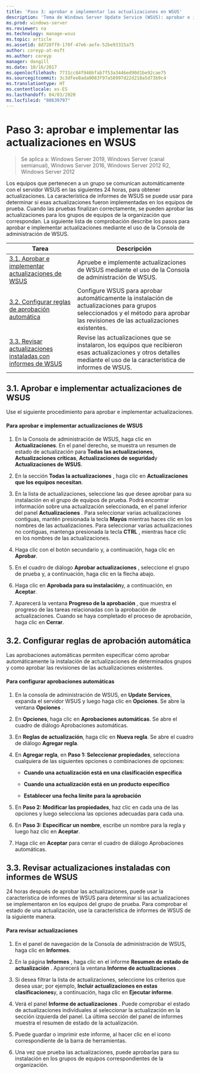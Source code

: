 ```yaml
---
title: 'Paso 3: aprobar e implementar las actualizaciones en WSUS'
description: 'Tema de Windows Server Update Service (WSUS): aprobar e implementar actualizaciones en WSUS es el tercer paso en el proceso de cuatro pasos para implementar WSUS'
ms.prod: windows-server
ms.reviewer: na
ms.technology: manage-wsus
ms.topic: article
ms.assetid: 8d728ff9-170f-47e6-aefe-52be93315a75
author: coreyp-at-msft
ms.author: coreyp
manager: dongill
ms.date: 10/16/2017
ms.openlocfilehash: 7731cc84f946bfab7f53a3446ed90d1be92cae75
ms.sourcegitcommit: 3c3dfee8ada0083f97a58997d22d218a5d73b9c4
ms.translationtype: HT
ms.contentlocale: es-ES
ms.lasthandoff: 04/03/2020
ms.locfileid: "80639797"
---
```

# <a name="step-3-approve-and-deploy-updates-in-wsus"></a>Paso 3: aprobar e implementar las actualizaciones en WSUS

>Se aplica a: Windows Server 2019, Windows Server (canal semianual), Windows Server 2016, Windows Server 2012 R2, Windows Server 2012

Los equipos que pertenecen a un grupo se comunican automáticamente con el servidor WSUS en las siguientes 24 horas, para obtener actualizaciones. La característica de informes de WSUS se puede usar para determinar si esas actualizaciones fueron implementadas en los equipos de prueba. Cuando las pruebas finalizan correctamente, se pueden aprobar las actualizaciones para los grupos de equipos de la organización que correspondan. La siguiente lista de comprobación describe los pasos para aprobar e implementar actualizaciones mediante el uso de la Consola de administración de WSUS.

|Tarea|Descripción|
|----|--------|
|[3.1. Aprobar e implementar actualizaciones de WSUS](3-approve-and-deploy-updates-in-wsus.md#BKM_3.1.)|Apruebe e implemente actualizaciones de WSUS mediante el uso de la Consola de administración de WSUS.|
|[3.2. Configurar reglas de aprobación automática](3-approve-and-deploy-updates-in-wsus.md#BKM_3.2.a.)|Configure WSUS para aprobar automáticamente la instalación de actualizaciones para grupos seleccionados y el método para aprobar las revisiones de las actualizaciones existentes.|
|[3.3. Revisar actualizaciones instaladas con informes de WSUS](3-approve-and-deploy-updates-in-wsus.md#BKM_3.3.)|Revise las actualizaciones que se instalaron, los equipos que recibieron esas actualizaciones y otros detalles mediante el uso de la característica de informes de WSUS.|

## <a name="31-approve-and-deploy-wsus-updates"></a><a name="BKM_3.1."></a>3.1. Aprobar e implementar actualizaciones de WSUS
Use el siguiente procedimiento para aprobar e implementar actualizaciones.

#### <a name="to-approve-and-deploy-wsus-updates"></a>Para aprobar e implementar actualizaciones de WSUS

1.  En la Consola de administración de WSUS, haga clic en **Actualizaciones**. En el panel derecho, se muestra un resumen de estado de actualización para **Todas las actualizaciones**, **Actualizaciones críticas**, **Actualizaciones de seguridad**y **Actualizaciones de WSUS**.

2.  En la sección **Todas la actualizaciones** , haga clic en **Actualizaciones que los equipos necesitan**.

3.  En la lista de actualizaciones, seleccione las que desee aprobar para su instalación en el grupo de equipos de prueba. Podrá encontrar información sobre una actualización seleccionada, en el panel inferior del panel **Actualizaciones** . Para seleccionar varias actualizaciones contiguas, mantén presionada la tecla **Mayús** mientras haces clic en los nombres de las actualizaciones. Para seleccionar varias actualizaciones no contiguas, mantenga presionada la tecla **CTRL** , mientras hace clic en los nombres de las actualizaciones.

4.  Haga clic con el botón secundario y, a continuación, haga clic en **Aprobar**.

5.  En el cuadro de diálogo **Aprobar actualizaciones** , seleccione el grupo de prueba y, a continuación, haga clic en la flecha abajo.

6.  Haga clic en **Aprobada para su instalación**y, a continuación, en **Aceptar**.

7.  Aparecerá la ventana **Progreso de la aprobación** , que muestra el progreso de las tareas relacionadas con la aprobación de actualizaciones. Cuando se haya completado el proceso de aprobación, haga clic en **Cerrar**.

## <a name="32-configure-auto-approval-rules"></a><a name="BKM_3.2.a."></a>3.2. Configurar reglas de aprobación automática
Las aprobaciones automáticas permiten especificar cómo aprobar automáticamente la instalación de actualizaciones de determinados grupos y como aprobar las revisiones de las actualizaciones existentes.

#### <a name="to-configure-automatic-approvals"></a>Para configurar aprobaciones automáticas

1.  En la consola de administración de WSUS, en **Update Services**, expanda el servidor WSUS y luego haga clic en **Opciones**. Se abre la ventana **Opciones** .

2.  En **Opciones**, haga clic en **Aprobaciones automáticas**. Se abre el cuadro de diálogo Aprobaciones automáticas.

3.  En **Reglas de actualización**, haga clic en **Nueva regla**. Se abre el cuadro de diálogo **Agregar regla**.

4.  En **Agregar regla**, en **Paso 1: Seleccionar propiedades**, selecciona cualquiera de las siguientes opciones o combinaciones de opciones:

    -   **Cuando una actualización está en una clasificación específica**

    -   **Cuando una actualización está en un producto específico**

    -   **Establecer una fecha límite para la aprobación**

5.  En **Paso 2: Modificar las propiedades**, haz clic en cada una de las opciones y luego selecciona las opciones adecuadas para cada una.

6.  En **Paso 3: Especificar un nombre**, escribe un nombre para la regla y luego haz clic en **Aceptar**.

7.  Haga clic en **Aceptar** para cerrar el cuadro de diálogo Aprobaciones automáticas.

## <a name="33-review-installed-updates-with-wsus-reports"></a><a name="BKM_3.3."></a>3.3. Revisar actualizaciones instaladas con informes de WSUS
24 horas después de aprobar las actualizaciones, puede usar la característica de informes de WSUS para determinar si las actualizaciones se implementaron en los equipos del grupo de prueba. Para comprobar el estado de una actualización, use la característica de informes de WSUS de la siguiente manera.

#### <a name="to-review-updates"></a>Para revisar actualizaciones

1.  En el panel de navegación de la Consola de administración de WSUS, haga clic en **Informes**.

2.  En la página **Informes** , haga clic en el informe **Resumen de estado de actualización** . Aparecerá la ventana **Informe de actualizaciones** .

3.  Si desea filtrar la lista de actualizaciones, seleccione los criterios que desea usar; por ejemplo, **Incluir actualizaciones en estas clasificaciones**y, a continuación, haga clic en **Ejecutar informe**.

4.  Verá el panel **Informe de actualizaciones** . Puede comprobar el estado de actualizaciones individuales al seleccionar la actualización en la sección izquierda del panel. La última sección del panel de informes muestra el resumen de estado de la actualización.

5.  Puede guardar o imprimir este informe, al hacer clic en el icono correspondiente de la barra de herramientas.

6.  Una vez que prueba las actualizaciones, puede aprobarlas para su instalación en los grupos de equipos correspondientes de la organización.
